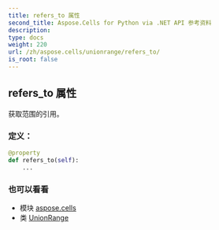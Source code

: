 ```yaml
---
title: refers_to 属性
second_title: Aspose.Cells for Python via .NET API 参考资料
description:
type: docs
weight: 220
url: /zh/aspose.cells/unionrange/refers_to/
is_root: false
---
```

## refers_to 属性

获取范围的引用。
### 定义：
```python
@property
def refers_to(self):
    ...
```

### 也可以看看
* 模块 [aspose.cells](../../)
* 类 [UnionRange](/cells/python-net/zh/aspose.cells/unionrange)
